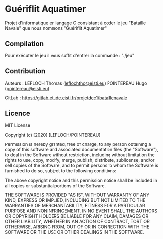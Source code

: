 # Guériflit Aquatimer

Projet d'informatique en langage C consistant à coder le jeu "Bataille Navale" que nous nommons "Guériflit Aquatimer"

## Compilation

Pour exécuter le jeu il vous suffit d'entrer la commande :
"./jeu"

## Contribution

Auteurs :
LEFLOCH Thomas (leflochtho@eisti.eu)
POINTEREAU Hugo (pointereau@eisti.eu)

GitLab : https://gitlab.etude.eisti.fr/projetdec1/bataillenavale

## Licence

MIT License

Copyright (c) [2020] [LEFLOCH/POINTEREAU]

Permission is hereby granted, free of charge, to any person obtaining a copy
of this software and associated documentation files (the "Software"), to deal
in the Software without restriction, including without limitation the rights
to use, copy, modify, merge, publish, distribute, sublicense, and/or sell
copies of the Software, and to permit persons to whom the Software is
furnished to do so, subject to the following conditions:

The above copyright notice and this permission notice shall be included in all
copies or substantial portions of the Software.

THE SOFTWARE IS PROVIDED "AS IS", WITHOUT WARRANTY OF ANY KIND, EXPRESS OR
IMPLIED, INCLUDING BUT NOT LIMITED TO THE WARRANTIES OF MERCHANTABILITY,
FITNESS FOR A PARTICULAR PURPOSE AND NONINFRINGEMENT. IN NO EVENT SHALL THE
AUTHORS OR COPYRIGHT HOLDERS BE LIABLE FOR ANY CLAIM, DAMAGES OR OTHER
LIABILITY, WHETHER IN AN ACTION OF CONTRACT, TORT OR OTHERWISE, ARISING FROM,
OUT OF OR IN CONNECTION WITH THE SOFTWARE OR THE USE OR OTHER DEALINGS IN THE
SOFTWARE.

